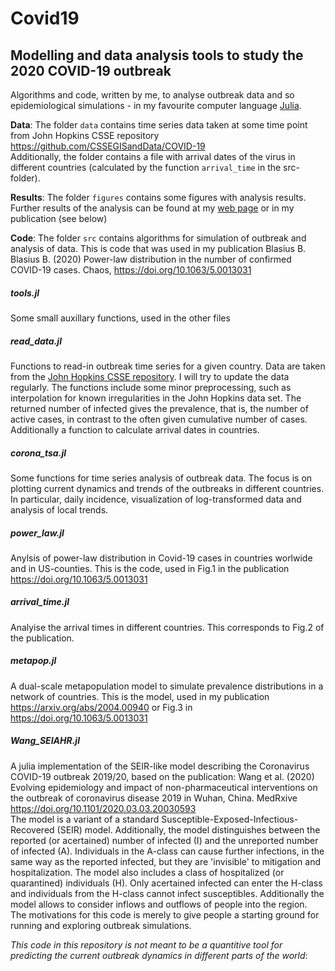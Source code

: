 # Covid19 
## Modelling and data analysis tools to study the 2020 COVID-19 outbreak

Algorithms and code, written by me, to analyse outbreak data and so epidemiological simulations - in my favourite computer language [Julia](https://julialang.org).

**Data**: The folder `data` contains time series data taken at some time point from John Hopkins CSSE repository
https://github.com/CSSEGISandData/COVID-19  
Additionally, the folder contains a file with arrival dates of the virus in different countries (calculated by the function `arrival_time` in the src-folder).

**Results**: The folder `figures` contains some figures with analysis results.  
Further results of the analysis can be found at my [web page](https://www.staff.uni-oldenburg.de/bernd.blasius/project/corona) or in my
publication (see below)




**Code**: The folder `src` contains algorithms for simulation of outbreak and analysis of data. 
This is code that was used in my publication
Blasius B. Blasius B. (2020) Power-law distribution in the number of confirmed COVID-19 cases. Chaos, https://doi.org/10.1063/5.0013031


##### tools.jl
Some small auxillary functions, used in the other files

##### read_data.jl  
Functions to read-in outbreak time series for a given country. Data are taken from the [John Hopkins CSSE repository](https://github.com/CSSEGISandData/COVID-19). I will try to update the data regularly. The functions include some minor preprocessing, such as interpolation for known irregularities in the John Hopkins data set.
The returned number of infected gives the prevalence, that is, the number of active cases, in contrast to the often given cumulative number of cases.  
Additionally a function to calculate arrival dates in countries.

##### corona_tsa.jl  
Some functions for time series analysis of outbreak data. The focus is on plotting current dynamics and trends of the outbreaks in different countries.
In particular, daily incidence, visualization of log-transformed data and analysis of local trends. 

##### power_law.jl
Anylsis of power-law distribution in Covid-19 cases in countries worlwide and in US-counties.
This is the code, used in Fig.1 in the publication https://doi.org/10.1063/5.0013031

##### arrival_time.jl
Analyise the arrival times in different countries. This corresponds to Fig.2 of the publication.

##### metapop.jl
A dual-scale metapopulation model to simulate prevalence distributions in a network of countries. 
This is the model, used in my publication https://arxiv.org/abs/2004.00940 or Fig.3 in https://doi.org/10.1063/5.0013031

##### Wang_SEIAHR.jl
A julia implementation of the SEIR-like model describing the Coronavirus COVID-19 outbreak 2019/20,
based on the publication: Wang et al. (2020) Evolving epidemiology and impact of non-pharmaceutical interventions on the outbreak of coronavirus disease 2019 in Wuhan, China. MedRxive https://doi.org/10.1101/2020.03.03.20030593   
The model is a variant of a standard 
Susceptible-Exposed-Infectious-Recovered (SEIR) model.
Additionally, the model distinguishes between the reported (or acertained) number of infected (I) and the unreported number of infected (A). Individuals in the A-class can cause further infections, in the same way as the reported infected, but they are 'invisible' to mitigation and hospitalization. The model also includes a class of hospitalized (or quarantined) individuals (H). Only acertained infected can enter the H-class and individuals from the H-class cannot infect susceptibles. Additionally the model allows to consider inflows and outflows of people into the region.
The motivations for this code is merely to give people a starting ground for running and exploring outbreak simulations.  


*This code in this repository is not meant to be a quantitive tool for predicting the current outbreak dynamics in different parts of the world*:



 
